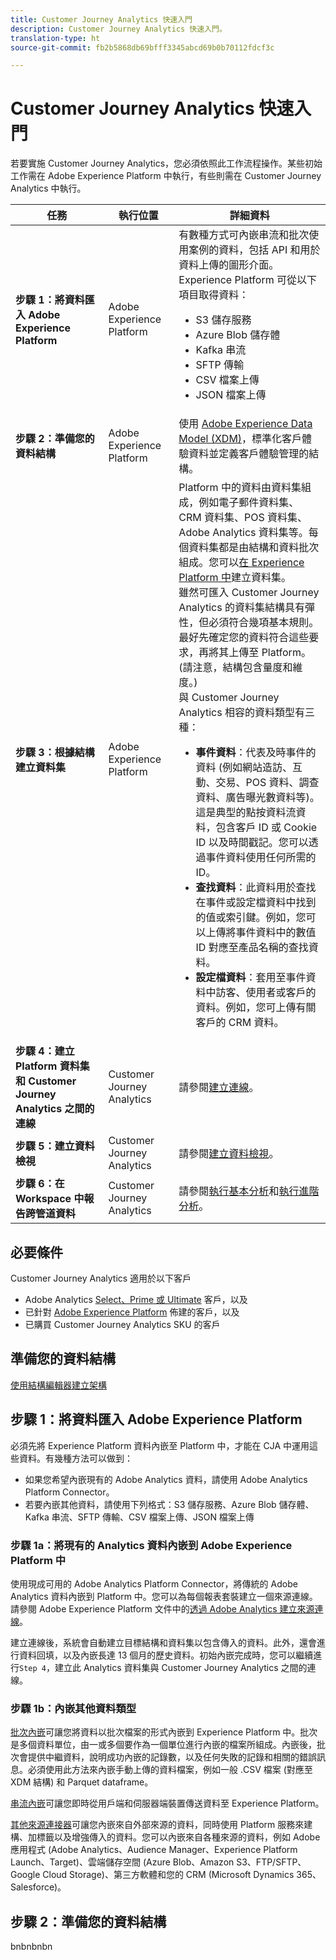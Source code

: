 ```yaml
---
title: Customer Journey Analytics 快速入門
description: Customer Journey Analytics 快速入門。
translation-type: ht
source-git-commit: fb2b5868db69bfff3345abcd69b0b70112fdcf3c

---
```



# Customer Journey Analytics 快速入門

若要實施 Customer Journey Analytics，您必須依照此工作流程操作。某些初始工作需在 Adobe Experience Platform 中執行，有些則需在 Customer Journey Analytics 中執行。

| 任務 | 執行位置 | 詳細資料 |
|---|---|---|
| **步驟 1：將資料匯入 Adobe Experience Platform** | Adobe Experience Platform | 有數種方式可內嵌串流和批次使用案例的資料，包括 API 和用於資料上傳的圖形介面。Experience Platform 可從以下項目取得資料：<ul><li>S3 儲存服務</li><li>Azure Blob 儲存體</li><li>Kafka 串流</li><li>SFTP 傳輸</li><li>CSV 檔案上傳</li><li>JSON 檔案上傳</li></ul> |
| **步驟 2：準備您的資料結構** | Adobe Experience Platform | 使用 [Adobe Experience Data Model (XDM)](https://docs.adobe.com/content/help/zh-Hant/experience-platform/xdm/home.translate.html)，標準化客戶體驗資料並定義客戶體驗管理的結構。 |
| **步驟 3：根據結構建立資料集** | Adobe Experience Platform | Platform 中的資料由資料集組成，例如電子郵件資料集、CRM 資料集、POS 資料集、Adobe Analytics 資料集等。每個資料集都是由結構和資料批次組成。您可以[在 Experience Platform 中](https://docs.adobe.com/content/help/zh-Hant/experience-platform/tutorials/home.translate.html#!api-specification/markdown/narrative/tutorials/creating_a_dataset_tutorial/creating_a_dataset_tutorial.md)建立資料集。<br>雖然可匯入 Customer Journey Analytics 的資料集結構具有彈性，但必須符合幾項基本規則。最好先確定您的資料符合這些要求，再將其上傳至 Platform。(請注意，結構包含量度和維度。)<br>與 Customer Journey Analytics 相容的資料類型有三種：<ul><li>**事件資料**：代表及時事件的資料 (例如網站造訪、互動、交易、POS 資料、調查資料、廣告曝光數資料等)。這是典型的點按資料流資料，包含客戶 ID 或 Cookie ID 以及時間戳記。您可以透過事件資料使用任何所需的 ID。</li><li>**查找資料**：此資料用於查找在事件或設定檔資料中找到的值或索引鍵。例如，您可以上傳將事件資料中的數值 ID 對應至產品名稱的查找資料。</li><li>**設定檔資料**：套用至事件資料中訪客、使用者或客戶的資料。例如，您可上傳有關客戶的 CRM 資料。</li></ul> |
| **步驟 4：建立 Platform 資料集和 Customer Journey Analytics 之間的連線** | Customer Journey Analytics | 請參閱[建立連線](/help/connections/create-connection.md)。 |
| **步驟 5：建立資料檢視** | Customer Journey Analytics | 請參閱[建立資料檢視](/help/data-views/create-dataview.md)。 |
| **步驟 6：在 Workspace 中報告跨管道資料** | Customer Journey Analytics | 請參閱[執行基本分析](/help/projects/perform-basic-analysis.md)和[執行進階分析](/help/projects/perform-adv-analysis.md)。 |

## 必要條件

Customer Journey Analytics 適用於以下客戶

* Adobe Analytics [Select、Prime 或 Ultimate](https://www.adobe.com/tw/analytics/compare-adobe-analytics-packages.html) 客戶，以及
* 已針對 [Adobe Experience Platform](https://www.adobe.com/tw/experience-platform.html) 佈建的客戶，以及
* 已購買 Customer Journey Analytics SKU 的客戶

## 準備您的資料結構

[使用結構編輯器建立架構](https://docs.adobe.com/content/help/zh-Hant/experience-platform/tutorials/home.translate.html#!api-specification/markdown/narrative/tutorials/schema_editor_tutorial/schema_editor_tutorial.md)

## 步驟 1：將資料匯入 Adobe Experience Platform

必須先將 Experience Platform 資料內嵌至 Platform 中，才能在 CJA 中運用這些資料。有幾種方法可以做到：

* 如果您希望內嵌現有的 Adobe Analytics 資料，請使用 Adobe Analytics Platform Connector。
* 若要內嵌其他資料，請使用下列格式：S3 儲存服務、Azure Blob 儲存體、Kafka 串流、SFTP 傳輸、CSV 檔案上傳、JSON 檔案上傳

### 步驟 1a：將現有的 Analytics 資料內嵌到 Adobe Experience Platform 中

使用現成可用的 Adobe Analytics Platform Connector，將傳統的 Adobe Analytics 資料內嵌到 Platform 中。您可以為每個報表套裝建立一個來源連線。請參閱 Adobe Experience Platform 文件中的[透過 Adobe Analytics 建立來源連線](https://docs.adobe.com/content/help/zh-Hant/experience-platform/tutorials/home.translate.html#!api-specification/markdown/narrative/tutorials/sources_tutorial/adobe-analytics-ui-tutorial.md)。

建立連線後，系統會自動建立目標結構和資料集以包含傳入的資料。此外，還會進行資料回填，以及內嵌長達 13 個月的歷史資料。初始內嵌完成時，您可以繼續進行`Step 4`，建立此 Analytics 資料集與 Customer Journey Analytics 之間的連線。

### 步驟 1b：內嵌其他資料類型

[批次內嵌](https://docs.adobe.com/content/help/zh-Hant/experience-platform/ingestion/home.translate.html#!api-specification/markdown/narrative/technical_overview/ingest_architectural_overview/ingest_architectural_overview.md)可讓您將資料以批次檔案的形式內嵌到 Experience Platform 中。批次是多個資料單位，由一或多個要作為一個單位進行內嵌的檔案所組成。內嵌後，批次會提供中繼資料，說明成功內嵌的記錄數，以及任何失敗的記錄和相關的錯誤訊息。必須使用此方法來內嵌手動上傳的資料檔案，例如一般 .CSV 檔案 (對應至 XDM 結構) 和 Parquet dataframe。

[串流內嵌](https://docs.adobe.com/content/help/zh-Hant/experience-platform/ingestion/home.translate.html#!api-specification/markdown/narrative/technical_overview/streaming_ingest/streaming_ingest_overview.md)可讓您即時從用戶端和伺服器端裝置傳送資料至 Experience Platform。

[其他來源連接器](https://docs.adobe.com/content/help/zh-Hant/experience-platform/ingestion/home.translate.html#!api-specification/markdown/narrative/technical_overview/acp_connectors_overview/acp-connectors-overview.md)可讓您內嵌來自外部來源的資料，同時使用 Platform 服務來建構、加標籤以及增強傳入的資料。您可以內嵌來自各種來源的資料，例如 Adobe 應用程式 (Adobe Analytics、Audience Manager、Experience Platform Launch、Target)、雲端儲存空間 (Azure Blob、Amazon S3、FTP/SFTP、Google Cloud Storage)、第三方軟體和您的 CRM (Microsoft Dynamics 365、Salesforce)。

## 步驟 2：準備您的資料結構

bnbnbnbn
